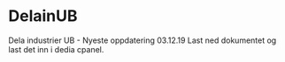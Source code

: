 # DelainUB
Dela industrier UB - Nyeste oppdatering 03.12.19
Last ned dokumentet og last det inn i dedia cpanel. 
